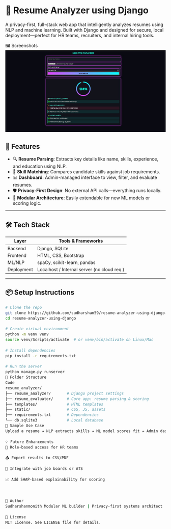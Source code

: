 # 🧠 Resume Analyzer using Django

A privacy-first, full-stack web app that intelligently analyzes resumes using NLP and machine learning. Built with Django and designed for secure, local deployment—perfect for HR teams, recruiters, and internal hiring tools.

🖼️ Screenshots
![Resume Analyzer](resume_analyzer.jpg)  

## 🚀 Features

- 🔍 **Resume Parsing**: Extracts key details like name, skills, experience, and education using NLP.
- 🧠 **Skill Matching**: Compares candidate skills against job requirements.
- 📊 **Dashboard**: Admin-managed interface to view, filter, and evaluate resumes.
- 🛡️ **Privacy-First Design**: No external API calls—everything runs locally.
- 🧰 **Modular Architecture**: Easily extendable for new ML models or scoring logic.

---

## 🛠️ Tech Stack

| Layer         | Tools & Frameworks                          |
|--------------|---------------------------------------------|
| Backend       | Django, SQLite                              |
| Frontend      | HTML, CSS, Bootstrap                        |
| ML/NLP        | spaCy, scikit-learn, pandas                 |
| Deployment    | Localhost / Internal server (no cloud req.) |

---

## 📦 Setup Instructions

```bash
# Clone the repo
git clone https://github.com/sudharshan59/resume-analyzer-using-django.git
cd resume-analyzer-using-django

# Create virtual environment
python -m venv venv
source venv/Scripts/activate  # or venv/bin/activate on Linux/Mac

# Install dependencies
pip install -r requirements.txt

# Run the server
python manage.py runserver
📁 Folder Structure
Code
resume_analyzer/
├── resume_analyzer/       # Django project settings
├── resume_evaluator/      # Core app: resume parsing & scoring
├── templates/             # HTML templates
├── static/                # CSS, JS, assets
├── requirements.txt       # Dependencies
└── db.sqlite3             # Local database
🧪 Sample Use Case
Upload a resume → NLP extracts skills → ML model scores fit → Admin dashboard shows match percentage.

💡 Future Enhancements
🔐 Role-based access for HR teams

📤 Export results to CSV/PDF

🧬 Integrate with job boards or ATS

📈 Add SHAP-based explainability for scoring



👤 Author
Sudharshanmonith Modular ML builder | Privacy-first systems architect | Django dashboard designer Made with ❤️ by Sudharshan

📄 License
MIT License. See LICENSE file for details.
